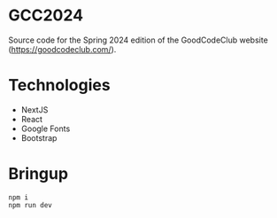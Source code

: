 # GCC2024

Source code for the Spring 2024 edition of the GoodCodeClub website (https://goodcodeclub.com/).

# Technologies

- NextJS
- React
- Google Fonts
- Bootstrap

# Bringup

```
npm i
npm run dev
```
